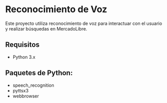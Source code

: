 <h1>Reconocimiento de Voz</h1>

<p>Este proyecto utiliza reconocimiento de voz para interactuar con el usuario y realizar búsquedas en MercadoLibre.</p>

<h2>Requisitos</h2>

<ul>
  <li>Python 3.x</li>
</ul>

<h2>Paquetes de Python:</h2>
<ul>
  <li>speech_recognition</li>
  <li>pyttsx3</li>
  <li>webbrowser</li>
</ul>
